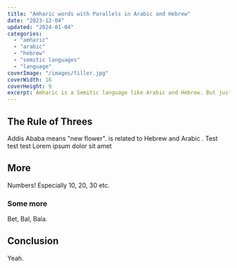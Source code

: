 ```yaml
---
title: "Amharic words with Parallels in Arabic and Hebrew"
date: "2023-12-04"
updated: "2024-01-04"
categories: 
  - "amharic"
  - "arabic"
  - "hebrew"
  - "semitic languages"
  - "language"
coverImage: "/images/filler.jpg"
coverWidth: 16
coverHeight: 9
excerpt: Amharic is a Semitic language like Arabic and Hebrew. But just how similar is it to them?
---
```


<script>
	import Lemma from '$lib/components/Lemma.svelte';
</script>

## The Rule of Threes

Addis Ababa means "new flower". <Lemma language="amh" latin="Addis" script="አዲስ"/> is related to Hebrew <Lemma language="heb" latin="ḥadaš" latin2="chadash" script="חדש" /> and Arabic <Lemma language="ara" latin="ḥadīṯ" script="حديث" />.
Test test test
Lorem ipsum dolor sit amet

## More

Numbers! Especially 10, 20, 30 etc.

### Some more

Bet, Bal, Bala.

## Conclusion

Yeah.

